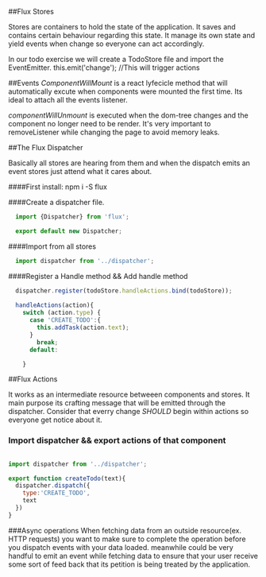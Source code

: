 ##Flux Stores

 Stores are containers to hold the state of the application. It saves and contains certain behaviour regarding this state.
It manage its own state and yield events when change so everyone can act accordingly.

In our todo exercise we will create a TodoStore file and import the EventEmitter.
  this.emit('change'); //This will trigger actions 


##Events
*ComponentWillMount* is a react lyfecicle method that will automatically excute when components were mounted the first time.
Its ideal to attach all the events listener.

*componentWillUnmount* is executed when the dom-tree changes and the component no longer need to be render. 
It's very important to removeListener while changing the page to avoid memory  leaks.


##The Flux Dispatcher

Basically all stores are hearing from them and when the dispatch emits an event stores just attend what it cares about.

####First install:
    npm i -S flux
  
####Create a dispatcher file.
  ```javascript
    import {Dispatcher} from 'flux';

    export default new Dispatcher;
  ```
####Import from  all stores
```javascript
  import dispatcher from '../dispatcher';
```  
####Register a Handle method && Add handle method
```javascript
  dispatcher.register(todoStore.handleActions.bind(todoStore));
  
  handleActions(action){
    switch (action.type) {
      case 'CREATE_TODO':{
        this.addTask(action.text);
      }
        break;
      default:

    }
```

##Flux Actions 

It works as an intermediate resource betweeen components and stores. It main purpose its crafting message that will be emitted through the dispatcher. Consider that everry change *SHOULD* begin within actions so everyone get notice about it.

### Import dispatcher && export actions of that component
```javascript

import dispatcher from '../dispatcher';

export function createTodo(text){
  dispatcher.dispatch({
    type:'CREATE_TODO',
    text
  })
}
```
###Async operations
When fetching data from an outside resource(ex. HTTP requests) you want to make sure to complete the operation before you dispatch events with your data loaded.
meanwhile could be very handful to emit an event while fetching data to ensure that your user receive some sort of feed back that its petition is being treated by the application.


